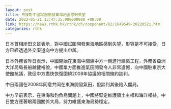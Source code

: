 ```yaml
---
layout: post
title: 日揆對中國試圖開發東海地區感到失望
date: 2022-05-21 13:47:35.000000000 +08:00
link: https://news.rthk.hk/rthk/ch/component/k2/1649549-20220521.htm
categories: rthk
---
```


日本首相岸田文雄表示，對中國試圖開發東海地區感到失望，形容是不可接受，日方已經透過外交渠道向中方提出申訴。

日本外務省昨日表示，中國開始在東海中間線中方一側進行建築工程，外務省亞洲大洋局局長船越健裕說，中國單方面推進氣田開發令人非常遺憾，向中國駐東京大使館抗議，敦促中方盡快恢復圍繞2008年協議的相關條約談判。

中日兩國在2008年同意共同在東海開發氣田，但談判其後陷入僵局。

中方早前表示，在東海和釣魚島問題上，中國將堅定維護領土主權和海洋權益，中日雙方應著眼兩國關係大局，努力維護東海局勢穩定。
